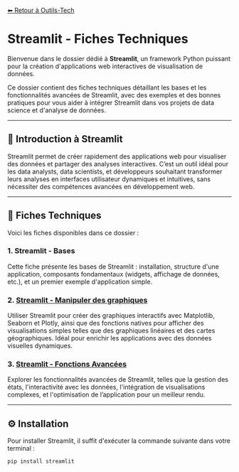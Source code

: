 [⬅ Retour à Outils-Tech](../README.md)

# Streamlit - Fiches Techniques

Bienvenue dans le dossier dédié à **Streamlit**, un framework Python puissant pour la création d'applications web interactives de visualisation de données.

Ce dossier contient des fiches techniques détaillant les bases et les fonctionnalités avancées de Streamlit, avec des exemples et des bonnes pratiques pour vous aider à intégrer Streamlit dans vos projets de data science et d'analyse de données.

---

## 🚀 Introduction à Streamlit

Streamlit permet de créer rapidement des applications web pour visualiser des données et partager des analyses interactives. C’est un outil idéal pour les data analysts, data scientists, et développeurs souhaitant transformer leurs analyses en interfaces utilisateur dynamiques et intuitives, sans nécessiter des compétences avancées en développement web.

---

## 📑 Fiches Techniques

Voici les fiches disponibles dans ce dossier :

### 1. **Streamlit - Bases**
Cette fiche présente les bases de Streamlit : installation, structure d'une application, composants fondamentaux (widgets, affichage de données, etc.), et un premier exemple d'application simple.

### 2. **[Streamlit - Manipuler des graphiques](./data/streamlit_manipuler_graphiques.md)**
Utiliser Streamlit pour créer des graphiques interactifs avec Matplotlib, Seaborn et Plotly, ainsi que des fonctions natives pour afficher des visualisations simples telles que des graphiques linéaires et des cartes géographiques. Idéal pour enrichir les applications avec des données visuelles dynamiques.

### 3. **[Streamlit - Fonctions Avancées](./data/streamlit_fonctions_avancees.md)**
Explorer les fonctionnalités avancées de Streamlit, telles que la gestion des états, l'interactivité avec les données, l'intégration de visualisations complexes, et l'optimisation de l’application pour un meilleur rendu.

---

## ⚙️ Installation

Pour installer Streamlit, il suffit d'exécuter la commande suivante dans votre terminal :

```bash
pip install streamlit
